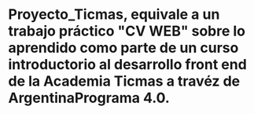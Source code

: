 # Proyecto_Ticmas, equivale a un trabajo práctico "CV WEB" sobre lo aprendido como parte de un curso introductorio al desarrollo front end de la Academia Ticmas a travéz de ArgentinaPrograma 4.0.
